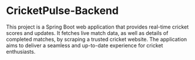 # CricketPulse-Backend
 This project is a Spring Boot web application that provides real-time cricket scores and updates. It fetches live match data, as well as details of completed matches, by scraping a trusted cricket website. The application aims to deliver a seamless and up-to-date experience for cricket enthusiasts.
